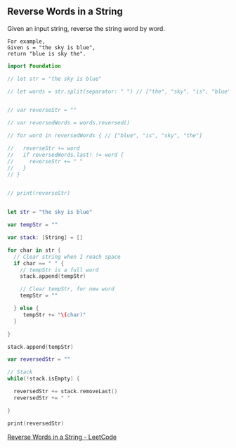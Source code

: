 ## Reverse Words in a String

Given an input string, reverse the string word by word.

```
For example,
Given s = "the sky is blue",
return "blue is sky the".
```

```swift
import Foundation

// let str = "the sky is blue"

// let words = str.split(separator: " ") // ["the", "sky", "is", "blue"]


// var reverseStr = ""

// var reversedWords = words.reversed()

// for word in reversedWords { // ["blue", "is", "sky", "the"]

//   reverseStr += word
//   if reversedWords.last! != word {
//     reverseStr += " "
//   }
// }


// print(reverseStr)


let str = "the sky is blue"

var tempStr = ""

var stack: [String] = []

for char in str {
  // Clear string when I reach space
  if char == " " {
    // tempStr is a full word
    stack.append(tempStr)

    // Clear tempStr, for new word
    tempStr = ""

  } else {
     tempStr += "\(char)"
  }

}

stack.append(tempStr)

var reversedStr = ""

// Stack
while(!stack.isEmpty) {

  reversedStr += stack.removeLast()
  reversedStr += " "

}

print(reversedStr)

```

[Reverse Words in a String - LeetCode](https://leetcode.com/problems/reverse-words-in-a-string/description/)
